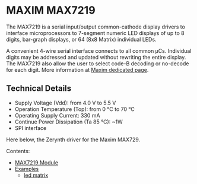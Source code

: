 # MAXIM MAX7219

The MAX7219 is a serial input/output common-cathode display drivers to interface microprocessors to 7-segment numeric LED displays of up to 8 digits, bar-graph displays, or 64 (8x8 Matrix) individual LEDs.

A convenient 4-wire serial interface connects to all common µCs. Individual digits may be addressed and updated without rewriting the entire display. The MAX7219 also allow the user to select code-B decoding or no-decode for each digit.
More information at [Maxim dedicated page](https://www.maximintegrated.com/en/products/power/display-power-control/MAX7219.html/tb_tab2).

## Technical Details


* Supply Voltage (Vdd): from 4.0 V to 5.5 V
* Operation Temperature (Top): from 0 °C to 70 °C
* Operating Supply Current: 330 mA
* Continue Power Dissipation (Ta 85 °C): ~1W
* SPI interface

Here below, the Zerynth driver for the Maxim MAX729.


 Contents:
 
 -   [MAX7219 Module](https://docs.zerynth.com/latest/official/lib.maxim.max7219/docs/official_lib.maxim.max7219_max7219.html)
 -   [Examples](https://docs.zerynth.com/latest/official/lib.maxim.max7219/examples/examples.html)
     -   [led matrix](https://docs.zerynth.com/latest/official/lib.maxim.max7219/examples/examples.html#led-matrix)


<!--stackedit_data:
eyJoaXN0b3J5IjpbLTk2NzA5MzgzOF19
-->
